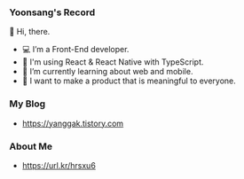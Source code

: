 ### Yoonsang's Record

👋 Hi, there.
- 💻 I’m a Front-End developer.
- 📘 I'm using React & React Native with TypeScript.
- 📱 I’m currently learning about web and mobile.
- 🤩 I want to make a product that is meaningful to everyone.

### My Blog

- https://yanggak.tistory.com

### About Me

- https://url.kr/hrsxu6

